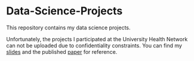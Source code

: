 # Data-Science-Projects

This repository contains my data science projects. 

Unfortunately, the projects I participated at the University Health Network can not be uploaded due to confidentiality constraints. 
You can find my [slides](https://docs.google.com/presentation/d/1XgsGd0VZ9NlTVmY1edDqzxTToZE6gM0-/edit?usp=sharing&ouid=115060514280615812421&rtpof=true&sd=true) and the published [paper](https://ascopubs.org/doi/abs/10.1200/OP.2023.19.11_suppl.587) for reference.
